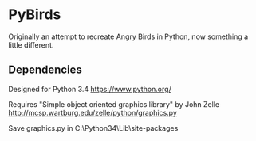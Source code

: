 # PyBirds
Originally an attempt to recreate Angry Birds in Python, now something a little different.

Dependencies
------------------------------------------------------------------
Designed for Python 3.4
https://www.python.org/


Requires "Simple object oriented graphics library" by John Zelle
http://mcsp.wartburg.edu/zelle/python/graphics.py

Save graphics.py in C:\Python34\Lib\site-packages
